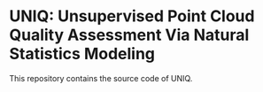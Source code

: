 # UNIQ: Unsupervised Point Cloud Quality Assessment Via Natural Statistics Modeling
This repository contains the source code of UNIQ.
